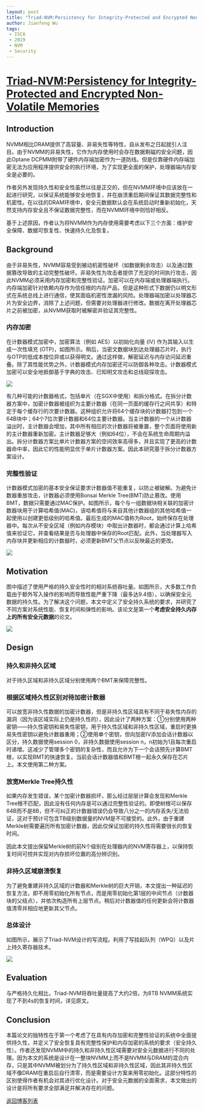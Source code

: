 ```yaml
---
layout: post
title: "Triad-NVM:Persistency for Integrity-Protected and Encrypted Non-Volatile Memories"
author: Jianfeng Wu
tags:
 - ISCA
 - 2019
 - NVM
 - Security
---
```

# [Triad-NVM:Persistency for Integrity-Protected and Encrypted Non-Volatile Memories](https://dl.acm.org/doi/pdf/10.1145/3307650.3322250)

## Introduction

NVMM相比DRAM提供了高容量、非易失性等特性，自从发布之日起就引人注目。由于NVMM的非易失性，它作为内存使用时会存在数据剩磁的安全问题，因此Optane DCPMM附带了硬件内存端加密作为一道防线。但是仅靠硬件内存端加密无法为应用程序提供安全的执行环境，为了实现更全面的保护，处理器端内存安全是必要的。

作者另外发现持久性和安全性虽然以往是正交的，但在NVMM环境中应该放在一起进行研究，以保证系统能够安全地恢复，并在崩溃重启期间保证其数据完整性和机密性。在以往的DRAM环境中，安全元数据默认会在系统启动时重新初始化，天然支持内存安全且不保证数据完整性，而在NVMM环境中则恰好相反。

基于上述原因，作者认为将NVMM作为内存使用需要考虑以下三个方面：维护安全保障、数据可恢复性、快速持久化及恢复。

## Background

由于非易失性，NVMM容易受到被动机密性破坏（如数据剩余攻击）以及通过数据篡改导致的主动完整性破坏。非易失性为攻击者提供了充足的时间执行攻击，因此NVMM必须采用内存加密和完整性验证。加密可以在内存端或处理器端执行。内存端加密针对依赖内存作为信任根的内存产品，但是这种形式下数据仍以明文形式在系统总线上进行通信，使其面临机密性泄漏的风险。处理器端加密以处理器芯片为安全边界，消除了上述问题，但需要对处理器进行修改。数据在离开处理器芯片之前被加密，从NVMM获取时被解密并验证其完整性。

### 内存加密

在计数器模式加密中，加密算法（例如 AES）以初始化向量 (IV) 作为其输入以生成一次性填充 (OTP)，如图所示。稍后，当密文数据块到达处理器芯片时，执行与OTP的低成本按位异或以获得明文。通过这样做，解密延迟与内存访问延迟重叠。除了其性能优势之外，计数器模式内存加密还可以防御各种攻击。计数器模式加密可以安全地抵御基于字典的攻击、已知明文攻击和总线窥探攻击。

![](/images/2022-05-16-Triad_NVM/split_counter_mode_encryption.png)

有几种可能的计数器格式，包括单片（在SGX中使用）和拆分格式。在拆分计数器方案中，加密计数器被组织为主要计数器（在同一页面的缓存行之间共享）和特定于每个缓存行的次要计数器。这种组织允许将64个缓存块的计数器打包到一个64B块中；64个7位次要计数器和64位主要计数器。当主计数器的一个从计数器溢出时，主计数器会增加，其中所有相应的次计数器将被重置，整个页面将使用新的主计数器重新加密。主计数器足够大（例如64位），不会在系统生命周期内溢出。拆分计数器方案比单片计数器方案的空间效率高得多，并且实现了更高的计数器命中率，因此它的性能明显优于单片计数器方案。因此本研究基于拆分计数器方案设计。

### 完整性验证

计数器模式加密的基本安全保证要求计数器值不能重复，以防止被破解。为避免计数器重放攻击，计数器必须使用Bonsai Merkle Tree(BMT)防止篡改。使用BMT，数据只需要通过MAC保护。如图所示，每个与一组数据块相关联的加密计数器块用于计算哈希值(MAC)，该哈希值将与来自其他计数器组的其他哈希值一起使用以创建更低级别的哈希值。最后生成的MAC值称为Root，始终保存在处理器中。每次从不安全区域（例如内存模块）中取出计数器时，都会通过计算上哈希值来验证它，并查看结果是否与处理器中保存的Root匹配。此外，当处理器写入内存块并更新相应的计数器时，必须更新BMT父节点以反映最近的更改。

![](/images/2022-05-16-Triad_NVM/merkle_tree.png)

## Motivation

图中描述了使用严格的持久安全性时的相对系统吞吐量。如图所示，大多数工作负载由于额外写入操作的影响而导致性能严重下降（最多达9.4倍），以确保安全元数据的持久性。为了解决这个问题，本文中定义了安全持久系统的要求，并研究了不同方案对系统性能、恢复时间和弹性的影响。该论文是第一个**考虑安全持久内存上的所有安全元数据**的论文。

![](/images/2022-05-16-Triad_NVM/persist_security_metadate_overhead.png)

## Design

### 持久和非持久区域
   
对于持久区域和非持久区域分别使用两个BMT来保障完整性。

### 根据区域持久性区别对待加密计数器

可以放宽非持久性数据的加密计数器，但是非持久性区域具有不同于易失性内存的漏洞（因为该区域实际上仍是持久性的），因此设计了两种方案：①分别使用两种密钥——持久性密钥和易失性密钥，用于持久性区域和非持久性区域，重启时更换易失性密钥以避免计数器重用；②使用单个密钥，但向加密IV添加会话计数器以区分，持久数据使用session 0，非持久数据使用session n，n初始为1且每次重启时递增。这减少了管理多个密钥的复杂性，而且允许为下一个会话预先计算BMT根，以实现BMT的快速恢复。当前会话计数器值和BMT根一起永久保存在芯片上。本文使用第二种方案。

### 放宽Merkle Tree持久性

如果内存发生错误，某个加密计数器损坏，那么经过层层计算会发现和Merkle Tree根不匹配，因此没有任何内存是可以通过完整性验证的。即使树根可以保存64B而不是8B，但不可纠正的计数器错误仍会导致八分之一的内存丢失/无法验证，这对于预计可包含TB级别数据量的NVM是不可接受的。此外，由于重建Merkle树需要遍历所有加密计数器，因此仅保证加密的持久性将需要很长的恢复时间。

因此本文提出保留Merkle树的前N个级别在处理器内的NVM寄存器上，以保持恢复时间可控并实现对内存损坏位置的高分辨识别。

### 非持久区域崩溃恢复

为了避免重建非持久区域的计数器和Merkle树的巨大开销，本文提出一种延迟的恢复方法，即不用零初始化所有节点，而是用零初始化第1层的中间节点（计数器块的父结点），并依次构造所有上层节点。稍后对计数器值的任何更新会将计数器值清零并相应地更新其父节点。

### 总体设计

如图所示，展示了Triad-NVM设计的写流程。利用了写挂起队列（WPQ）以及片上持久寄存器技术。

![](/images/2022-05-16-Triad_NVM/overview_of_write_on_Triad-NVM.png)

## Evaluation

与严格持久化相比，Triad-NVM将吞吐量提高了大约2倍，为8TB NVMM系统实现了不到4s的恢复时间，详见原文。

## Conclusion

本篇论文的独特性在于第一个考虑了在具有内存加密和完整性验证的系统中全面提供持久性，并定义了安全恢复具有完整性保护和内存加密的系统的要求（安全持久性）。作者还发现NVMM中的持久和非持久性区域需要对安全元数据进行不同的处理。因为本文的系统是设计在一整块NVMM上而不是NVMM与DRAM的混合内存，只是其中NVMM被划分为了持久性区域和非持久性区域，因此其非持久性区域不像DRAM在重启后自行清零，而是需要设计方案来用零初始化。这部分特性的区别使得作者有机会对其进行优化设计。对于安全元数据的全面需求，本文做出的设计是将所有要求全部满足并解决存在的问题。

[返回博客列表](https://haslab.org/blog/)